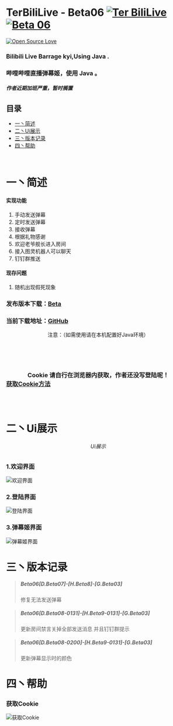 # TerBiliLive - Beta06  [![Ter BiliLive](https://img.shields.io/badge/Ter-BiliLive-orange.svg)]() [![Beta 06](https://img.shields.io/badge/Beta-06-ff69b4.svg)]()

[![Open Source Love](https://badges.frapsoft.com/os/v2/open-source.svg?v=102)]()


### Bilibili Live Barrage kyi,Using Java .
### 哔哩哔哩直播弹幕姬，使用 Java 。  

##### 作者近期加班严重，暂时搁置


## 目录
* [一丶简述](#一丶简述)
* [二丶Ui展示](#二丶Ui展示)
* [三丶版本记录](#三丶版本记录)
* [四丶帮助](#四丶帮助)

<br>

# 一丶简述

#### 实现功能
1. 手动发送弹幕
2. 定时发送弹幕
3. 接收弹幕
4. 根据礼物感谢
5. 欢迎老爷舰长进入房间
6. 接入图灵机器人可以聊天
7. 钉钉群推送

#### 现存问题
1. 随机出现假死现象

### 发布版本下载：[Beta](https://github.com/mxnter/TerBiliLive/releases)


### 当前下载地址：[GitHub](https://raw.githubusercontent.com/mxnter/TerBiliLive/master/out/artifacts/TerBiliLive_jar/TerBiliLive.jar)


<center>注意：（如需使用请在本机配置好Java环境）</center>

<br><br><br>

### <center>Cookie 请自行在浏览器内获取，作者还没写登陆呢！</center> [获取Cookie方法](#四丶帮助)

<br><br>
# 二丶Ui展示
###### <center>Ui展示</center>

### 1.欢迎界面
![欢迎界面](https://raw.githubusercontent.com/mxnter/TerBiliLive/master/MDImg/hi.png)

### 2.登陆界面
![登陆界面](https://raw.githubusercontent.com/mxnter/TerBiliLive/master/MDImg/dl.png)

### 3.弹幕姬界面
![弹幕姬界面](https://raw.githubusercontent.com/mxnter/TerBiliLive/master/MDImg/dmj.png)





# 三丶版本记录

>##### Beta06[D.Beta07]-[H.Beta8]-[G.Beta03]  
> 修复无法发送弹幕

>##### Beta06[D.Beta08-0131]-[H.Beta9-0131]-[G.Beta03]  
> 更新房间禁言关掉全部发送消息 并且钉钉群提示

>##### Beta06[D.Beta08-0200]-[H.Beta9-0131]-[G.Beta03]  
> 更新弹幕显示时的颜色


# 四丶帮助

### 获取Cookie
![获取Cookie](https://raw.githubusercontent.com/mxnter/TerBiliLive/master/MDImg/getcookie.png)

